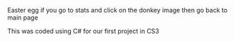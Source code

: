 Easter egg if you go to stats and click on the donkey image then go back to main page

This was coded using C# for our first project in CS3 
